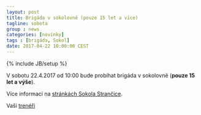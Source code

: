 ```yaml
---
layout: post
title: Brigáda v sokolovně (pouze 15 let a více)
tagline: sobota
group : news
categories: [novinky]
tags : [brigáda, Sokol]
date: 2017-04-22 10:00:00 CEST
---
```

{% include JB/setup %}

V sobotu 22.4.2017 od 10:00 bude probíhat brigáda v sokolovně (**pouze 15 let a výše**).

Více informací na [stránkách Sokola Strančice](http://sokol-strancice.webnode.cz/brigady/).

Vaši [trenéři](/treneri)
